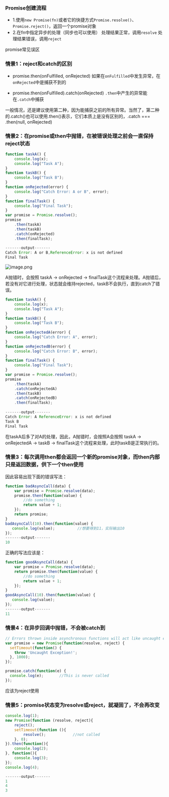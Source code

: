 ### Promise创建流程
* 1.使用`new Promise(fn)`或者它的快捷方式`Promise.resolve()`、`Promise.reject()`，返回一个promise对象
* 2.在fn中指定异步的处理（同步也可以使用）
    处理结果正常，调用`resolve`
    处理结果错误，调用`reject`

promise常见误区

### 情景1：reject和catch的区别

* promise.then(onFulfilled, onRejected)
如果在`onFulfilled`中发生异常，在`onRejected`中是捕获不到的

* promise.then(onFulfilled).catch(onRejected)
`.then`中产生的异常能在`.catch`中捕获

一般情况，还是建议使用第二种，因为能捕获之前的所有异常。当然了，第二种的.catch()也可以使用.then()表示，它们本质上是没有区别的，.catch === .then(null, onRejected)

### 情景2：在promise或then中抛错，在被错误处理之前会一直保持reject状态

```js
function taskA() {
    console.log(x);
    console.log("Task A");
}
function taskB() {
    console.log("Task B");
}
function onRejected(error) {
    console.log("Catch Error: A or B", error);
}
function finalTask() {
    console.log("Final Task");
}
var promise = Promise.resolve();
promise
    .then(taskA)
    .then(taskB)
    .catch(onRejected)
    .then(finalTask);
    
-------output-------
Catch Error: A or B,ReferenceError: x is not defined
Final Task
```
![image.png](https://upload-images.jianshu.io/upload_images/6828981-ee9bf02315b0d732.png?imageMogr2/auto-orient/strip%7CimageView2/2/w/1240)

A抛错时，会按照 taskA → onRejected → finalTask这个流程来处理。A抛错后，若没有对它进行处理，状态就会维持rejected，taskB不会执行，直到catch了错误。

```js
function taskA() {
    console.log(x);
    console.log("Task A");
}
function taskB() {
    console.log("Task B");
}
function onRejectedA(error) {
    console.log("Catch Error: A", error);
}
function onRejectedB(error) {
    console.log("Catch Error: B", error);
}
function finalTask() {
    console.log("Final Task");
}
var promise = Promise.resolve();
promise
    .then(taskA)
    .catch(onRejectedA)
    .then(taskB)
    .catch(onRejectedB)
    .then(finalTask);
    
-------output-------
Catch Error: A ReferenceError: x is not defined
Task B
Final Task
 ```
在taskA后多了对A的处理，因此，A抛错时，会按照A会按照 taskA → onRejectedA → taskB → finalTask这个流程来处理，此时taskB是正常执行的。

### 情景3：每次调用then都会返回一个新的promise对象，而then内部只是返回数据，供下一个then使用
因此容易出现下面的错误写法：
```js
function badAsyncCall(data) {
    var promise = Promise.resolve(data);
    promise.then(function(value) {
        //do something
        return value + 1;
    });
    return promise;
}
badAsyncCall(10).then(function(value) {
   console.log(value);          //想要得到11，实际输出10
});
-------output-------
10
```
正确的写法应该是：
```js
function goodAsyncCall(data) {
    var promise = Promise.resolve(data);
    return promise.then(function(value) {
        //do something
        return value + 1;
    });
}
goodAsyncCall(10).then(function(value) {
   console.log(value);
});
-------output-------
11
```

### 情景4：在异步回调中抛错，不会被catch到
```js
// Errors thrown inside asynchronous functions will act like uncaught errors
var promise = new Promise(function(resolve, reject) {
  setTimeout(function() {
    throw 'Uncaught Exception!';
  }, 1000);
});

promise.catch(function(e) {
  console.log(e);       //This is never called
});
```
应该为reject使用

### 情景5：promise状态变为resolve或reject，就凝固了，不会再改变

```js
console.log(1);
new Promise(function (resolve, reject){
    reject();
    setTimeout(function (){
        resolve();            //not called
    }, 0);
}).then(function(){
    console.log(2);
}, function(){
    console.log(3);
});
console.log(4);

-------output-------
1
4
3
```
